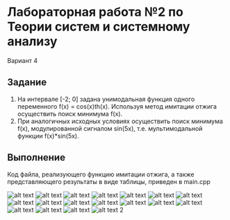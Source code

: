 # Лабораторная работа №2 по Теории систем и системному анализу
Вариант 4
## Задание
1. На интервале [-2; 0] задана унимодальная функция одного переменного f(x) = cos(x)th(x).
   Используя метод имитации отжига осуществить поиск минимума f(x).
2. При аналогичных исходных условиях осуществить поиск минимума f(x), модулированной сигналом
   sin(5x), т.е. мультимодальной функции f(x)*sin(5x).
   
## Выполнение
Код файла, реализующего функцию имитации отжига, а также представляющего результаты в виде таблицы, приведен в main.cpp

![alt text](screenshots/lab_03_01.png "Таблица для функции 1")
![alt text](screenshots/lab_03_02.png "Таблица для функции 1")
![alt text](screenshots/lab_03_03.png "Таблица для функции 1")
![alt text](screenshots/lab_03_04.png "Таблица для функции 1")
![alt text](screenshots/lab_03_05.png "Таблица для функции 1")
![alt text](screenshots/lab_03_06.png "Таблица для функции 1")
![alt text](screenshots/lab_03_07.png "Таблица для функции 1")
![alt text](screenshots/lab_03_08.png "Таблица для функции 1")
![alt text](screenshots/lab_03_09.png "Таблица для функции 1")
![alt text](screenshots/lab_03_10.png "Таблица для функции 2")
![alt text](screenshots/lab_03_11.png "Таблица для функции 2")
![alt text](screenshots/lab_03_12.png "Таблица для функции 2")
![alt text](screenshots/lab_03_13.png "Таблица для функции 2")
![alt text](screenshots/lab_03_14.png "Таблица для функции 2")
![alt text](screenshots/lab_03_15.png "Таблица для функции 2")
![alt text](screenshots/lab_03_16.png "Таблица для функции 2")
![alt text](screenshots/lab_03_17.png "Таблица для функции 2")
![alt text](screenshots/lab_03_18.png "Таблица для функции 2")
2
